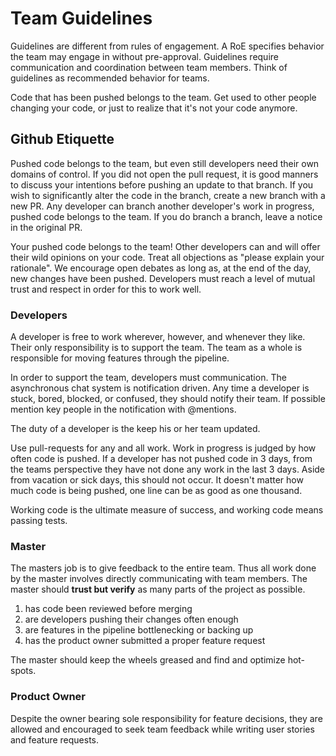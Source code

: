 # Team Guidelines #

Guidelines are different from rules of engagement. 
A RoE specifies behavior the team may engage in without pre-approval.
Guidelines require communication and coordination between team members.
Think of guidelines as recommended behavior for teams.

Code that has been pushed belongs to the team.
Get used to other people changing your code,
or just to realize that it's not your code anymore.


## Github Etiquette ##

Pushed code belongs to the team,
but even still developers need their own domains of control.
If you did not open the pull request,
it is good manners to discuss your intentions before pushing an update to that branch.
If you wish to significantly alter the code in the branch,
create a new branch with a new PR.
Any developer can branch another developer's work in progress,
pushed code belongs to the team.
If you do branch a branch,
leave a notice in the original PR.

Your pushed code belongs to the team!
Other developers can and will offer their wild opinions on your code.
Treat all objections as "please explain your rationale".
We encourage open debates as long as, at the end of the day, new changes have been pushed.
Developers must reach a level of mutual trust and respect in order for this to work well.


### Developers ###

A developer is free to work wherever, however, and whenever they like. 
Their only responsibility is to support the team. 
The team as a whole is responsible for moving features through the pipeline.

In order to support the team, developers must communication. 
The asynchronous chat system is notification driven. 
Any time a developer is stuck, bored, blocked, or confused, they should notify their team. 
If possible mention key people in the notification with @mentions.

The duty of a developer is the keep his or her team updated.

Use pull-requests for any and all work. Work in progress is judged by how often code is pushed. 
If a developer has not pushed code in 3 days, 
from the teams perspective they have not done any work in the last 3 days.
Aside from vacation or sick days, this should not occur.
It doesn't matter how much code is being pushed, one line can be as good as one thousand.

Working code is the ultimate measure of success, 
and working code means passing tests.


### Master ###

The masters job is to give feedback to the entire team. 
Thus all work done by the master involves directly communicating with team members. 
The master should **trust but verify** as many parts of the project as possible.

1. has code been reviewed before merging
2. are developers pushing their changes often enough
3. are features in the pipeline bottlenecking or backing up
4. has the product owner submitted a proper feature request

The master should keep the wheels greased and find and optimize hot-spots.


### Product Owner ###

Despite the owner bearing sole responsibility for feature decisions, 
they are allowed and encouraged to seek team feedback while writing user stories and feature requests.

